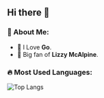 <!--
**faizisyellow/faizisyellow** is a ✨ _special_ ✨ repository because its `README.md` (this file) appears on your GitHub profile.

Here are some ideas to get you started:

- 🔭 I’m currently working on ...
- 🌱 I’m currently learning ...
- 👯 I’m looking to collaborate on ...
- 🤔 I’m looking for help with ...
- 💬 Ask me about ...
- 📫 How to reach me: ...
- 😄 Pronouns: ...
- ⚡ Fun fact: ...
-->

## Hi there 👋

### 🚀 About Me:
- 🌱 I Love **Go**.
- 🎵 Big fan of **Lizzy McAlpine**.



### 🔥 Most Used Languages:
![Top Langs](https://github-readme-stats.vercel.app/api/top-langs/?username=faizisyellow&layout=compact&bg_color=4B2E83&title_color=B7A57A&text_color=FFFFFF&icon_color=B7A57A)



